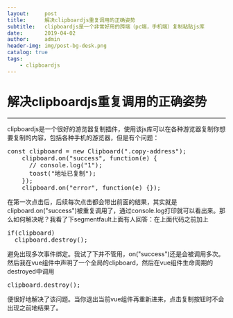 ```yaml
---
layout:     post
title:      解决clipboardjs重复调用的正确姿势
subtitle:   clipboardjs是一个非常好用的跨端（pc端，手机端）复制粘贴js库
date:       2019-04-02
author:     admin
header-img: img/post-bg-desk.png
catalog: true
tags:
    - clipboardjs
---
```


# 解决clipboardjs重复调用的正确姿势

------

clipboardjs是一个很好的游览器复制插件，使用该js库可以在各种游览器复制你想要复制的内容，包括各种手机的游览器，但是有个问题：
<pre>const clipboard = new Clipboard(".copy-address");
    clipboard.on("success", function(e) {
      // console.log("1");
      toast("地址已复制");
    });
    clipboard.on("error", function(e) {});
</pre>
在第一次点击后，后续每次点击都会带出前面的结果，其实就是clipboard.on("success")被重复调用了，通过console.log打印就可以看出来。那么如何解决呢？我看了下segmentfault上面有人回答：在上面代码之前加上
<pre>if(clipboard)
  clipboard.destroy();
</pre>
避免出现多次事件绑定。我试了下并不管用，on("success")还是会被调用多次。然后我在vue组件中声明了一个全局的clipboard，然后在vue组件生命周期的destroyed中调用
<pre>clipboard.destroy();</pre>
便很好地解决了该问题。当你退出当前vue组件再重新进来，点击复制按钮时不会出现之前地结果了。